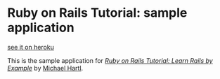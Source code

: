 # Ruby on Rails Tutorial: sample application

[see it on heroku](http://fast-brushlands-8853.herokuapp.com)

This is the sample application for
[*Ruby on Rails Tutorial: Learn Rails by Example*](http://railstutorial.org/)
by [Michael Hartl](http://michaelhartl.com/).
